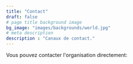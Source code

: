 ```yaml
---
title: "Contact"
draft: false
# page title background image
bg_image: "images/backgrounds/world.jpg"
# meta description
description : "Canaux de contact."
---
```


Vous pouvez contacter l'organisation directement:
